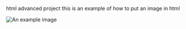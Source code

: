 html advanced project
this is an example of how to put an image in html

<img src="" alt="An example image">